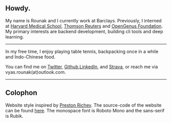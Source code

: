 ## Howdy.

My name is Rounak and I currently work at Barclays. Previously, I interned at [Harvard Medical School](https://cetbwh.org), [Thomson Reuters](https://www.thomsonreuters.com/en.html) and [OpenGenus Foundation](https://www.opengenus.org/). My primary interests are backend development, building cli tools and deep learning.

---

In my free time, I enjoy playing table tennis, backpacking once in a while and Indo-Chinese food.

You can find me on [Twitter](https://twitter.com/itsron143), [Github](https://github.com/itsron143),[LinkedIn](https://www.linkedin.com/in/itsron143/), and [Strava](https://www.strava.com/athletes/57025908), or reach me via vyas.rounak(at)outlook.com.

---

## Colophon

Website style inspired by [Preston Richey](https://prestonrichey.com/).
The source-code of the website can be found [here](https://github.com/itsron717/rounakvyas.me).
The monospace font is Roboto Mono and the sans-serif is Rubik.
